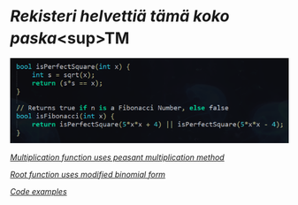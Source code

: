 # _Rekisteri helvettiä tämä koko paska_\<sup>TM<sup>

_![alt_text](https://raw.githubusercontent.com/Jan-Aarela/Fibonacci-y86/refs/heads/main/pics/Fibonacci%20code%20in%20C.png)_


_[Multiplication function uses peasant multiplication method](https://raw.githubusercontent.com/Jan-Aarela/Fibonacci-y86/refs/heads/main/pics/multiplication.jpg)_

_[Root function uses modified binomial form](https://raw.githubusercontent.com/Jan-Aarela/Fibonacci-y86/refs/heads/main/pics/squarred.jpg)_

_[Code examples](https://github.com/Jan-Aarela/Fibonacci-y86/tree/main/Extras)_
